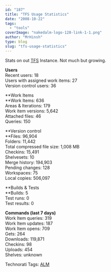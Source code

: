 ```yaml
---
id: "187"
title: "TFS Usage Statistics"
date: "2008-10-22"
tags: 
  - "tools"
coverImage: "nakedalm-logo-128-link-1-1.png"
author: "MrHinsh"
type: blog
slug: "tfs-usage-statistics"
---
```


Stats on out [TFS](http://msdn2.microsoft.com/en-us/teamsystem/aa718934.aspx "Team Foundation Server") Instance. Not much but growing.

**Users**  
Recent users: 18  
Users with assigned work items: 27  
Version control users: 36

**Work Items  
**Work Items: 636  
Areas & Iterations: 179  
Work item versions: 5,642  
Attached files: 46  
Queries: 150

**Version control  
**Files: 96,904  
Folders: 11,442  
Total compressed file size: 1,008 MB  
Checkins: 15,491  
Shelvesets: 10  
Merge history: 194,903  
Pending changes: 128  
Workspaces: 75  
Local copies: 506,097

**Builds & Tests  
**Builds: 5  
Test runs: 0  
Test results: 0

**Commands (last 7 days)**  
Work Item queries: 319  
Work Item updates: 187  
Work Item opens: 709  
Gets: 264  
Downloads: 119,871  
Checkins: 98  
Uploads: 454  
Shelves: unknown

Technorati Tags: [ALM](http://technorati.com/tags/ALM)



